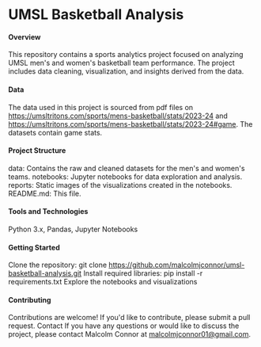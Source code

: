 # UMSL Basketball Analysis

#### Overview
This repository contains a sports analytics project focused on analyzing UMSL men's and women's basketball team performance. The project includes data cleaning, visualization, and insights derived from the data.


#### Data
The data used in this project is sourced from pdf files on 
https://umsltritons.com/sports/mens-basketball/stats/2023-24
and
https://umsltritons.com/sports/mens-basketball/stats/2023-24#game.
The datasets contain game stats.


#### Project Structure
data: Contains the raw and cleaned datasets for the men's and women's teams.
notebooks: Jupyter notebooks for data exploration and analysis.
reports: Static images of the visualizations created in the notebooks.
README.md: This file.


#### Tools and Technologies
Python 3.x,
Pandas,
Jupyter Notebooks


#### Getting Started
Clone the repository: git clone https://github.com/malcolmjconnor/umsl-basketball-analysis.git
Install required libraries: pip install -r requirements.txt
Explore the notebooks and visualizations


#### Contributing
Contributions are welcome! If you'd like to contribute, please submit a pull request.
Contact
If you have any questions or would like to discuss the project, please contact Malcolm Connor at malcolmjconnor01@gmail.com.